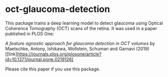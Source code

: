 # oct-glaucoma-detection
This package trains a deep learning model to detect glaucoma using Optical Coherence Tomography (OCT) scans of the retina. It was used in a paper published in PLOS One:

_A feature agnostic approach for glaucoma detection in OCT volumes_ by Maetschke, Antony, Ishikawa, Wollstein, Schuman and Garnavi (2019) [[link]https://journals.plos.org/plosone/article?id=10.1371/journal.pone.0219126]

Please cite this paper if you use this package.
